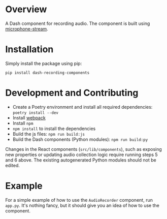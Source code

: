 
# Overview
A Dash component for recording audio. The component is built using [microphone-stream](https://www.npmjs.com/package/microphone-stream).

# Installation
Simply install the package using pip:
```shell
pip install dash-recording-components
```


# Development and Contributing
- Create a Poetry environment and install all required dependencies: `poetry install --dev`
- Install [webpack](https://webpack.js.org/)
- Install `npm` 
- `npm install` to install the dependencies
- Build the js files: `npm run build:js`
- Build the Dash components (Python modules): `npm run build:py`

Changes in the React components  (`src/lib/components`), such as exposing new properties or updating audio collection logic require running steps 5 and 6 above. The existing autogenerated Python modules should not be edited.


# Example
For a simple example of how to use the `AudioRecorder` component, run `app.py`. It's nothing fancy, but it should give you an idea of how to use the component.

